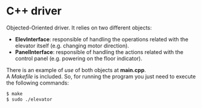 C++ driver
====

Objected-Oriented driver. It relies on two different objects:
- **ElevInterface**: responsible of handling the operations related with the elevator itself (e.g. changing motor direction).
- **PanelInterface**: responsible of handling the actions related with the control panel (e.g. powering on the floor indicator).

There is an example of *use* of both objects at **main.cpp**.  
A *Makefile* is included. So, for running the program you just need to execute the following commands:  
```bash  
$ make
$ sudo ./elevator
```
